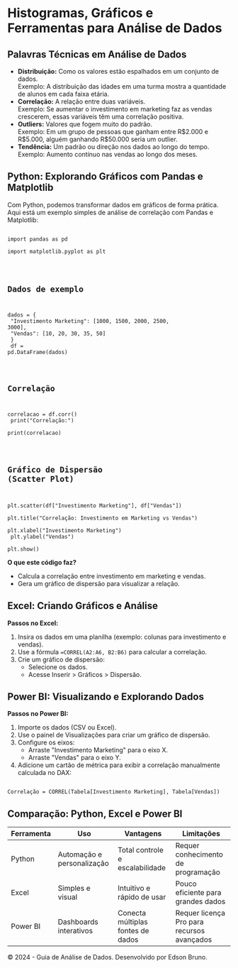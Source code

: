 <h1>Histogramas, Gráficos e Ferramentas para Análise de Dados</h1>
</header>
<section>
<h2>Palavras Técnicas em Análise de Dados</h2>
<ul>
<li><strong>Distribuição:</strong> Como os valores estão espalhados em um conjunto de dados.<br>Exemplo: A distribuição das idades em uma turma mostra a quantidade de alunos em cada faixa etária.</li>
<li><strong>Correlação:</strong> A relação entre duas variáveis.<br>Exemplo: Se aumentar o investimento em marketing faz as vendas crescerem, essas variáveis têm uma correlação positiva.</li>
<li><strong>Outliers:</strong> Valores que fogem muito do padrão.<br>Exemplo: Em um grupo de pessoas que ganham entre R$2.000 e R$5.000, alguém ganhando R$50.000 seria um outlier.</li>
<li><strong>Tendência:</strong> Um padrão ou direção nos dados ao longo do tempo.<br>Exemplo: Aumento contínuo nas vendas ao longo dos meses.</li>
</ul>
</section>

<section>
<h2>Python: Explorando Gráficos com Pandas e Matplotlib</h2>
<p>Com Python, podemos transformar dados em gráficos de forma prática. Aqui está um exemplo simples de análise de correlação com Pandas e Matplotlib:</p>
<code>
import pandas as pd<br>
import matplotlib.pyplot as plt<br><br>

# Dados de exemplo<br>
dados = {<br>
    "Investimento Marketing": [1000, 1500, 2000, 2500, 3000],<br>
    "Vendas": [10, 20, 30, 35, 50]<br>
}<br>
df = pd.DataFrame(dados)<br><br>

# Correlação<br>
correlacao = df.corr()<br>
print("Correlação:")<br>
print(correlacao)<br><br>

# Gráfico de Dispersão (Scatter Plot)<br>
plt.scatter(df["Investimento Marketing"], df["Vendas"])<br>
plt.title("Correlação: Investimento em Marketing vs Vendas")<br>
plt.xlabel("Investimento Marketing")<br>
plt.ylabel("Vendas")<br>
plt.show()
</code>
<p><strong>O que este código faz?</strong></p>
<ul>
<li>Calcula a correlação entre investimento em marketing e vendas.</li>
<li>Gera um gráfico de dispersão para visualizar a relação.</li>
</ul>
</section>

<section>
<h2>Excel: Criando Gráficos e Análise</h2>
<p><strong>Passos no Excel:</strong></p>
<ol>
<li>Insira os dados em uma planilha (exemplo: colunas para investimento e vendas).</li>
<li>Use a fórmula <code>=CORREL(A2:A6, B2:B6)</code> para calcular a correlação.</li>
<li>Crie um gráfico de dispersão:
<ul>
<li>Selecione os dados.</li>
<li>Acesse Inserir &gt; Gráficos &gt; Dispersão.</li>
</ul>
</li>
</ol>
</section>

<section>
<h2>Power BI: Visualizando e Explorando Dados</h2>
<p><strong>Passos no Power BI:</strong></p>
<ol>
<li>Importe os dados (CSV ou Excel).</li>
<li>Use o painel de Visualizações para criar um gráfico de dispersão.</li>
<li>Configure os eixos:
<ul>
<li>Arraste "Investimento Marketing" para o eixo X.</li>
<li>Arraste "Vendas" para o eixo Y.</li>
</ul>
</li>
<li>Adicione um cartão de métrica para exibir a correlação manualmente calculada no DAX:</li>
</ol>
<code>
Correlação = CORREL(Tabela[Investimento Marketing], Tabela[Vendas])
</code>
</section>

<section>
<h2>Comparação: Python, Excel e Power BI</h2>
<table>
<thead>
<tr>
<th>Ferramenta</th>
<th>Uso</th>
<th>Vantagens</th>
<th>Limitações</th>
</tr>
</thead>
<tbody>
<tr>
<td>Python</td>
<td>Automação e personalização</td>
<td>Total controle e escalabilidade</td>
<td>Requer conhecimento de programação</td>
</tr>
<tr>
<td>Excel</td>
<td>Simples e visual</td>
<td>Intuitivo e rápido de usar</td>
<td>Pouco eficiente para grandes dados</td>
</tr>
<tr>
<td>Power BI</td>
<td>Dashboards interativos</td>
<td>Conecta múltiplas fontes de dados</td>
<td>Requer licença Pro para recursos avançados</td>
</tr>
</tbody>
</table>
</section>

<footer>
<p>&copy; 2024 - Guia de Análise de Dados. Desenvolvido por Edson Bruno.</p>
</footer>
